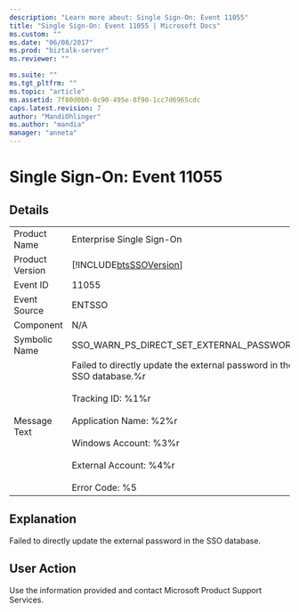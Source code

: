 ```yaml
---
description: "Learn more about: Single Sign-On: Event 11055"
title: "Single Sign-On: Event 11055 | Microsoft Docs"
ms.custom: ""
ms.date: "06/08/2017"
ms.prod: "biztalk-server"
ms.reviewer: ""

ms.suite: ""
ms.tgt_pltfrm: ""
ms.topic: "article"
ms.assetid: 7f80d0b0-0c90-495e-8f90-1cc7d6965cdc
caps.latest.revision: 7
author: "MandiOhlinger"
ms.author: "mandia"
manager: "anneta"
---
```

# Single Sign-On: Event 11055
## Details  
  
|                 |                                                                                                                                                                                                                                         |
|-----------------|-----------------------------------------------------------------------------------------------------------------------------------------------------------------------------------------------------------------------------------------|
|  Product Name   |                                                                                                        Enterprise Single Sign-On                                                                                                        |
| Product Version |                                                                                       [!INCLUDE[btsSSOVersion](../includes/btsssoversion-md.md)]                                                                                        |
|    Event ID     |                                                                                                                  11055                                                                                                                  |
|  Event Source   |                                                                                                                 ENTSSO                                                                                                                  |
|    Component    |                                                                                                                   N/A                                                                                                                   |
|  Symbolic Name  |                                                                                                SSO_WARN_PS_DIRECT_SET_EXTERNAL_PASSWORD                                                                                                 |
|  Message Text   | Failed to directly update the external password in the SSO database.%r<br /><br /> Tracking ID: %1%r<br /><br /> Application Name: %2%r<br /><br /> Windows Account: %3%r<br /><br /> External Account: %4%r<br /><br /> Error Code: %5 |
  
## Explanation  
 Failed to directly update the external password in the SSO database.  
  
## User Action  
 Use the information provided and contact Microsoft Product Support Services.
